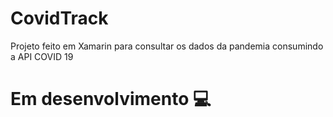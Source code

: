 # CovidTrack
Projeto feito em Xamarin para consultar os dados da pandemia consumindo a API COVID 19

# Em desenvolvimento :computer:
